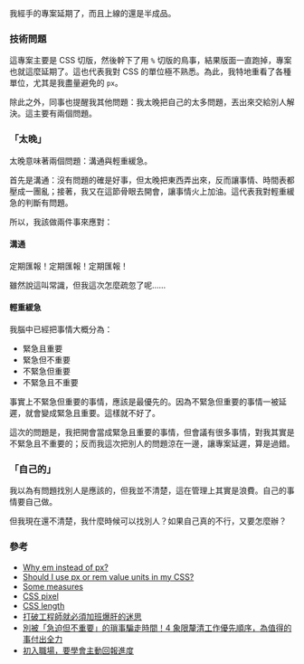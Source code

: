 我經手的專案延期了，而且上線的還是半成品。

### 技術問題

這專案主要是 CSS 切版，然後幹下了用 `%` 切版的鳥事，結果版面一直跑掉，專案也就這麼延期了。這也代表我對 CSS 的單位極不熟悉。為此，我特地重看了各種單位，尤其是我盡量避免的 `px`。

除此之外，同事也提醒我其他問題：我太晚把自己的太多問題，丟出來交給別人解決。這主要有兩個問題。

### 「太晚」

太晚意味著兩個問題：溝通與輕重緩急。

首先是溝通：沒有問題的確是好事，但太晚把東西弄出來，反而讓事情、時間表都壓成一團亂；接著，我又在這節骨眼去開會，讓事情火上加油。這代表我對輕重緩急的判斷有問題。

所以，我該做兩件事來應對：

#### 溝通

定期匯報！定期匯報！定期匯報！

雖然說這叫常識，但我這次怎麼疏忽了呢……

#### 輕重緩急

我腦中已經把事情大概分為：

* 緊急且重要
* 緊急但不重要
* 不緊急但重要
* 不緊急且不重要

事實上不緊急但重要的事情，應該是最優先的。因為不緊急但重要的事情一被延遲，就會變成緊急且重要。這樣就不好了。

這次的問題是，我把開會當成緊急且重要的事情，但會議有很多事情，對我其實是不緊急且不重要的；反而我這次把別人的問題涼在一邊，讓專案延遲，算是過錯。

### 「自己的」

我以為有問題找別人是應該的，但我並不清楚，這在管理上其實是浪費。自己的事情要自己做。

但我現在還不清楚，我什麼時候可以找別人？如果自己真的不行，又要怎麼辦？

### 參考

* [Why em instead of px?](https://stackoverflow.com/questions/609517/why-em-instead-of-px)
* [Should I use px or rem value units in my CSS?](https://stackoverflow.com/questions/11799236/should-i-use-px-or-rem-value-units-in-my-css)
* [Some measures](https://jsfiddle.net/4h8crxoL)
* [CSS pixel](https://developer.mozilla.org/en-US/docs/Glossary/CSS_pixel)
* [CSS length](https://developer.mozilla.org/en-US/docs/Web/CSS/length)
* [打破工程師就必須加班爆肝的迷思](https://idoc.hexschool.com/tobef2e/da-po-gong-cheng-shi-jiu-bi-xu-jia-ban-bao-gan-de-mi-si.html)
* [別被「急迫但不重要」的瑣事騙走時間！4 象限釐清工作優先順序，為值得的事付出全力](https://www.managertoday.com.tw/articles/view/52761)
* [初入職場，要學會主動回報進度](https://ithelp.ithome.com.tw/articles/10213129)
